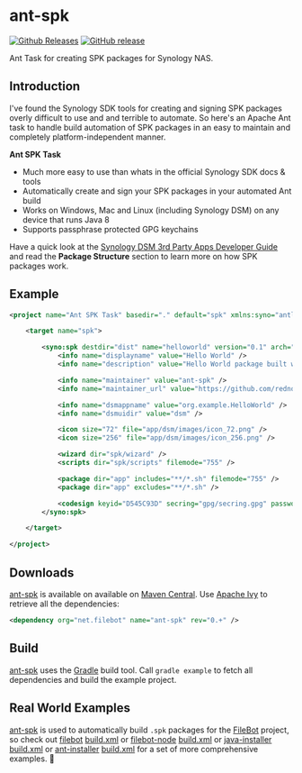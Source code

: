 # ant-spk
[![Github Releases](https://img.shields.io/github/downloads/rednoah/ant-spk/total.svg)](https://github.com/rednoah/ant-spk/releases)
[![GitHub release](https://img.shields.io/github/release/rednoah/ant-spk.svg)](https://github.com/rednoah/ant-spk/releases)

Ant Task for creating SPK packages for Synology NAS.

## Introduction
I've found the Synology SDK tools for creating and signing SPK packages overly difficult to use and and terrible to automate. So here's an Apache Ant task to handle build automation of SPK packages in an easy to maintain and completely platform-independent manner.

__Ant SPK Task__
* Much more easy to use than whats in the official Synology SDK docs & tools
* Automatically create and sign your SPK packages in your automated Ant build
* Works on Windows, Mac and Linux (including Synology DSM) on any device that runs Java 8
* Supports passphrase protected GPG keychains

Have a quick look at the [Synology DSM  3rd Party Apps Developer Guide](https://global.download.synology.com/download/Document/DeveloperGuide/DSM_Developer_Guide.pdf) and read the **Package Structure** section to learn more on how SPK packages work.

## Example
```xml
<project name="Ant SPK Task" basedir="." default="spk" xmlns:syno="antlib:net.filebot.ant.spk">

	<target name="spk">

		<syno:spk destdir="dist" name="helloworld" version="0.1" arch="noarch">
			<info name="displayname" value="Hello World" />
			<info name="description" value="Hello World package built with ant-spk" />

			<info name="maintainer" value="ant-spk" />
			<info name="maintainer_url" value="https://github.com/rednoah/ant-spk" />

			<info name="dsmappname" value="org.example.HelloWorld" />
			<info name="dsmuidir" value="dsm" />

			<icon size="72" file="app/dsm/images/icon_72.png" />
			<icon size="256" file="app/dsm/images/icon_256.png" />

			<wizard dir="spk/wizard" />
			<scripts dir="spk/scripts" filemode="755" />

			<package dir="app" includes="**/*.sh" filemode="755" />
			<package dir="app" excludes="**/*.sh" />

			<codesign keyid="D545C93D" secring="gpg/secring.gpg" password="" />
		</syno:spk>

	</target>

</project>
```

## Downloads
[ant-spk](https://github.com/rednoah/ant-spk) is available on available on [Maven Central](https://mvnrepository.com/artifact/net.filebot/ant-spk). Use [Apache Ivy](http://ant.apache.org/ivy/) to retrieve all the dependencies:
```xml
<dependency org="net.filebot" name="ant-spk" rev="0.+" />
```

## Build
[ant-spk](https://github.com/rednoah/ant-spk) uses the [Gradle](https://gradle.org/gradle-download/) build tool. Call `gradle example` to fetch all dependencies and build the example project.

## Real World Examples
[ant-spk](https://github.com/rednoah/ant-spk) is used to automatically build `.spk` packages for the [FileBot](http://www.filebot.net/) project, so check out [filebot](http://www.filebot.net/) [build.xml](https://github.com/filebot/filebot/blob/master/build.xml) or [filebot-node](https://github.com/filebot/filebot-node) [build.xml](https://github.com/filebot/filebot-node/blob/master/build.xml) or [java-installer](https://github.com/rednoah/java-installer) [build.xml](https://github.com/rednoah/java-installer/blob/master/build.xml) or [ant-installer](https://github.com/rednoah/ant-installer) [build.xml](https://github.com/rednoah/ant-installer/blob/master/build.xml) for a set of more comprehensive examples. 🚀
